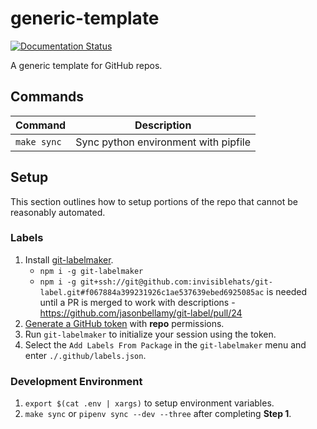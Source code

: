 # generic-template

[![Documentation Status](https://readthedocs.org/projects/generic-template/badge/?version=stable)](https://generic-template.readthedocs.io/en/stable/)

A generic template for GitHub repos.

## Commands

| Command               | Description                            |
|-----------------------|----------------------------------------|
| `make sync`           | Sync python environment with pipfile   |

## Setup

This section outlines how to setup portions of the repo that cannot be reasonably automated.

### Labels

1. Install [git-labelmaker](https://github.com/himynameisdave/git-labelmaker).
   - `npm i -g git-labelmaker`
   - `npm i -g git+ssh://git@github.com:invisiblehats/git-label.git#f067884a399231926c1ae537639ebed6925085ac` is needed until a PR is merged to work with descriptions - <https://github.com/jasonbellamy/git-label/pull/24>
2. [Generate a GitHub token](https://github.com/settings/tokens) with **repo** permissions.
3. Run `git-labelmaker` to initialize your session using the token.
4. Select the `Add Labels From Package` in the `git-labelmaker` menu and enter `./.github/labels.json`.

### Development Environment

1. `export $(cat .env | xargs)` to setup environment variables.
2. `make sync` or `pipenv sync --dev --three` after completing **Step 1**.
